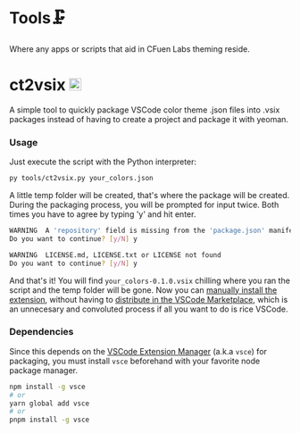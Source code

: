 # Tools🗜️

Where any apps or scripts that aid in CFuen Labs theming reside.

# ct2vsix <img alt="Python logo" src="https://logos-download.com/wp-content/uploads/2016/10/Python_logo_icon.png" width="22">

A simple tool to quickly package VSCode color theme .json files into .vsix packages instead of having to create a project and package it with yeoman.

### Usage

Just execute the script with the Python interpreter:

```bash
py tools/ct2vsix.py your_colors.json
```

A little temp folder will be created, that's where the package will be created. During the packaging process, you will be prompted for input twice. Both times you have to agree by typing 'y' and hit enter.

```bash
WARNING  A 'repository' field is missing from the 'package.json' manifest file.
Do you want to continue? [y/N] y

WARNING  LICENSE.md, LICENSE.txt or LICENSE not found
Do you want to continue? [y/N] y
```

And that's it! You will find `your_colors-0.1.0.vsix` chilling where you ran the script and the temp folder will be gone. Now you can [manually install the extension](https://stackoverflow.com/a/50232194), without having to [distribute in the VSCode Marketplace](https://youtu.be/pGzssFNtWXw?si=OWwgse3HzHcO5Z8d&t=596), which is an unnecesary and convoluted process if all you want to do is rice VSCode.

### Dependencies

Since this depends on the [VSCode Extension Manager](https://github.com/microsoft/vscode-vsce) (a.k.a `vsce`) for packaging, you must install `vsce` beforehand with your favorite node package manager.

```bash
npm install -g vsce
# or
yarn global add vsce
# or
pnpm install -g vsce
```